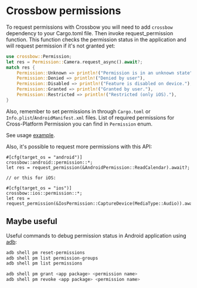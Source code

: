 # Crossbow permissions

To request permissions with Crossbow you will need to add `crossbow` dependency to your Cargo.toml file. Then invoke request_permission function. This function checks the permission status in the application and will request permission if it's not granted yet:

```rust
use crossbow::Permission;
let res = Permission::Camera.request_async().await?;
match res {
    Permission::Unknown => println!("Permission is in an unknown state"),
    Permission::Denied => println!("Denied by user"),
    Permission::Disabled => println!("Feature is disabled on device."),
    Permission::Granted => println!("Granted by user."),
    Permission::Restricted => println!("Restricted (only iOS)."),
}
```

Also, remember to set permissions in through `Cargo.toml` or `Info.plist`/`AndroidManifest.xml` files. List of required permissions for Cross-Platform Permission you can find in `Permission` enum.

See usage [example](https://github.com/dodorare/crossbow/blob/main/examples/macroquad-permissions/src/main.rs).

Also, it's possible to request more permissions with this API:

```
#[cfg(target_os = "android")]
crossbow::android::permission::*;
let res = request_permission(&AndroidPermission::ReadCalendar).await?;

// or this for iOS:

#[cfg(target_os = "ios")]
crossbow::ios::permission::*;
let res = request_permission(&IosPermission::CaptureDevice(MediaType::Audio)).await;
```

## Maybe useful

Useful commands to debug permission status in Android application using [adb](https://developer.android.com/studio/command-line/adb):

```sh
adb shell pm reset-permissions
adb shell pm list permission-groups
adb shell pm list permissions

adb shell pm grant <app package> <permission name>
adb shell pm revoke <app package> <permission name>
```
